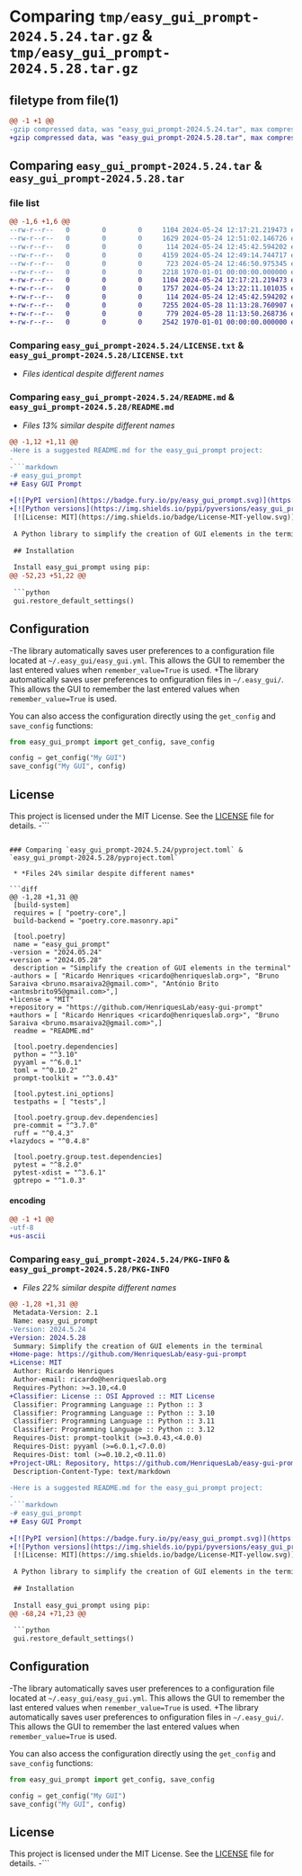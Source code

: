 # Comparing `tmp/easy_gui_prompt-2024.5.24.tar.gz` & `tmp/easy_gui_prompt-2024.5.28.tar.gz`

## filetype from file(1)

```diff
@@ -1 +1 @@
-gzip compressed data, was "easy_gui_prompt-2024.5.24.tar", max compression
+gzip compressed data, was "easy_gui_prompt-2024.5.28.tar", max compression
```

## Comparing `easy_gui_prompt-2024.5.24.tar` & `easy_gui_prompt-2024.5.28.tar`

### file list

```diff
@@ -1,6 +1,6 @@
--rw-r--r--   0        0        0     1104 2024-05-24 12:17:21.219473 easy_gui_prompt-2024.5.24/LICENSE.txt
--rw-r--r--   0        0        0     1629 2024-05-24 12:51:02.146726 easy_gui_prompt-2024.5.24/README.md
--rw-r--r--   0        0        0      114 2024-05-24 12:45:42.594202 easy_gui_prompt-2024.5.24/easy_gui_prompt/__init__.py
--rw-r--r--   0        0        0     4159 2024-05-24 12:49:14.744717 easy_gui_prompt-2024.5.24/easy_gui_prompt/easy_gui_prompt.py
--rw-r--r--   0        0        0      723 2024-05-24 12:46:50.975345 easy_gui_prompt-2024.5.24/pyproject.toml
--rw-r--r--   0        0        0     2218 1970-01-01 00:00:00.000000 easy_gui_prompt-2024.5.24/PKG-INFO
+-rw-r--r--   0        0        0     1104 2024-05-24 12:17:21.219473 easy_gui_prompt-2024.5.28/LICENSE.txt
+-rw-r--r--   0        0        0     1757 2024-05-24 13:22:11.101035 easy_gui_prompt-2024.5.28/README.md
+-rw-r--r--   0        0        0      114 2024-05-24 12:45:42.594202 easy_gui_prompt-2024.5.28/easy_gui_prompt/__init__.py
+-rw-r--r--   0        0        0     7255 2024-05-28 11:13:28.760907 easy_gui_prompt-2024.5.28/easy_gui_prompt/easy_gui_prompt.py
+-rw-r--r--   0        0        0      779 2024-05-28 11:13:50.268736 easy_gui_prompt-2024.5.28/pyproject.toml
+-rw-r--r--   0        0        0     2542 1970-01-01 00:00:00.000000 easy_gui_prompt-2024.5.28/PKG-INFO
```

### Comparing `easy_gui_prompt-2024.5.24/LICENSE.txt` & `easy_gui_prompt-2024.5.28/LICENSE.txt`

 * *Files identical despite different names*

### Comparing `easy_gui_prompt-2024.5.24/README.md` & `easy_gui_prompt-2024.5.28/README.md`

 * *Files 13% similar despite different names*

```diff
@@ -1,12 +1,11 @@
-Here is a suggested README.md for the easy_gui_prompt project:
-
-```markdown
-# easy_gui_prompt
+# Easy GUI Prompt
 
+[![PyPI version](https://badge.fury.io/py/easy_gui_prompt.svg)](https://badge.fury.io/py/easy_gui_prompt)
+[![Python versions](https://img.shields.io/pypi/pyversions/easy_gui_prompt.svg)](https://pypi.org/project/easy_gui_prompt/)
 [![License: MIT](https://img.shields.io/badge/License-MIT-yellow.svg)](https://opensource.org/licenses/MIT)
 
 A Python library to simplify the creation of GUI elements in the terminal using prompt-toolkit.
 
 ## Installation
 
 Install easy_gui_prompt using pip:
@@ -52,23 +51,22 @@
 
 ```python
 gui.restore_default_settings()
 ```
 
 ## Configuration
 
-The library automatically saves user preferences to a configuration file located at `~/.easy_gui/easy_gui.yml`. This allows the GUI to remember the last entered values when `remember_value=True` is used.
+The library automatically saves user preferences to onfiguration files in `~/.easy_gui/`. This allows the GUI to remember the last entered values when `remember_value=True` is used.
 
 You can also access the configuration directly using the `get_config` and `save_config` functions:
 
 ```python
 from easy_gui_prompt import get_config, save_config
 
 config = get_config("My GUI")
 save_config("My GUI", config)
 ```
 
 ## License
 
 This project is licensed under the MIT License. See the [LICENSE](LICENSE.txt) file for details.
-```
```

### Comparing `easy_gui_prompt-2024.5.24/pyproject.toml` & `easy_gui_prompt-2024.5.28/pyproject.toml`

 * *Files 24% similar despite different names*

```diff
@@ -1,28 +1,31 @@
 [build-system]
 requires = [ "poetry-core",]
 build-backend = "poetry.core.masonry.api"
 
 [tool.poetry]
 name = "easy_gui_prompt"
-version = "2024.05.24"
+version = "2024.05.28"
 description = "Simplify the creation of GUI elements in the terminal"
-authors = [ "Ricardo Henriques <ricardo@henriqueslab.org>", "Bruno Saraiva <bruno.msaraiva2@gmail.com>", "António Brito <antmsbrito95@gmail.com>",]
+license = "MIT"
+repository = "https://github.com/HenriquesLab/easy-gui-prompt"
+authors = [ "Ricardo Henriques <ricardo@henriqueslab.org>", "Bruno Saraiva <bruno.msaraiva2@gmail.com>",]
 readme = "README.md"
 
 [tool.poetry.dependencies]
 python = "^3.10"
 pyyaml = "^6.0.1"
 toml = "^0.10.2"
 prompt-toolkit = "^3.0.43"
 
 [tool.pytest.ini_options]
 testpaths = [ "tests",]
 
 [tool.poetry.group.dev.dependencies]
 pre-commit = "^3.7.0"
 ruff = "^0.4.3"
+lazydocs = "^0.4.8"
 
 [tool.poetry.group.test.dependencies]
 pytest = "^8.2.0"
 pytest-xdist = "^3.6.1"
 gptrepo = "^1.0.3"
```

#### encoding

```diff
@@ -1 +1 @@
-utf-8
+us-ascii
```

### Comparing `easy_gui_prompt-2024.5.24/PKG-INFO` & `easy_gui_prompt-2024.5.28/PKG-INFO`

 * *Files 22% similar despite different names*

```diff
@@ -1,28 +1,31 @@
 Metadata-Version: 2.1
 Name: easy_gui_prompt
-Version: 2024.5.24
+Version: 2024.5.28
 Summary: Simplify the creation of GUI elements in the terminal
+Home-page: https://github.com/HenriquesLab/easy-gui-prompt
+License: MIT
 Author: Ricardo Henriques
 Author-email: ricardo@henriqueslab.org
 Requires-Python: >=3.10,<4.0
+Classifier: License :: OSI Approved :: MIT License
 Classifier: Programming Language :: Python :: 3
 Classifier: Programming Language :: Python :: 3.10
 Classifier: Programming Language :: Python :: 3.11
 Classifier: Programming Language :: Python :: 3.12
 Requires-Dist: prompt-toolkit (>=3.0.43,<4.0.0)
 Requires-Dist: pyyaml (>=6.0.1,<7.0.0)
 Requires-Dist: toml (>=0.10.2,<0.11.0)
+Project-URL: Repository, https://github.com/HenriquesLab/easy-gui-prompt
 Description-Content-Type: text/markdown
 
-Here is a suggested README.md for the easy_gui_prompt project:
-
-```markdown
-# easy_gui_prompt
+# Easy GUI Prompt
 
+[![PyPI version](https://badge.fury.io/py/easy_gui_prompt.svg)](https://badge.fury.io/py/easy_gui_prompt)
+[![Python versions](https://img.shields.io/pypi/pyversions/easy_gui_prompt.svg)](https://pypi.org/project/easy_gui_prompt/)
 [![License: MIT](https://img.shields.io/badge/License-MIT-yellow.svg)](https://opensource.org/licenses/MIT)
 
 A Python library to simplify the creation of GUI elements in the terminal using prompt-toolkit.
 
 ## Installation
 
 Install easy_gui_prompt using pip:
@@ -68,24 +71,23 @@
 
 ```python
 gui.restore_default_settings()
 ```
 
 ## Configuration
 
-The library automatically saves user preferences to a configuration file located at `~/.easy_gui/easy_gui.yml`. This allows the GUI to remember the last entered values when `remember_value=True` is used.
+The library automatically saves user preferences to onfiguration files in `~/.easy_gui/`. This allows the GUI to remember the last entered values when `remember_value=True` is used.
 
 You can also access the configuration directly using the `get_config` and `save_config` functions:
 
 ```python
 from easy_gui_prompt import get_config, save_config
 
 config = get_config("My GUI")
 save_config("My GUI", config)
 ```
 
 ## License
 
 This project is licensed under the MIT License. See the [LICENSE](LICENSE.txt) file for details.
-```
```


